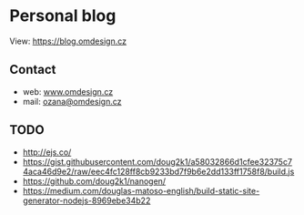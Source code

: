 # Personal blog

View: https://blog.omdesign.cz

## Contact

* web: www.omdesign.cz
* mail: ozana@omdesign.cz



## TODO

* http://ejs.co/
* https://gist.githubusercontent.com/doug2k1/a58032866d1cfee32375c74aca46d9e2/raw/eec4fc128ff8cb9233bd7f9b6e2dd133ff1758f8/build.js
* https://github.com/doug2k1/nanogen/
* https://medium.com/douglas-matoso-english/build-static-site-generator-nodejs-8969ebe34b22